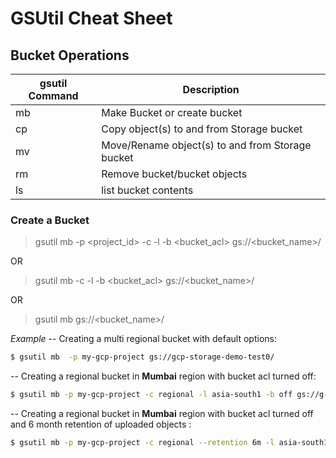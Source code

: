 # GSUtil Cheat Sheet 

## Bucket Operations
| gsutil Command | Description |
| ------ | ------ |
| mb | Make Bucket or create bucket |
| cp | Copy object(s) to and from Storage bucket |
| mv | Move/Rename object(s) to and from Storage bucket |
| rm | Remove bucket/bucket objects|
| ls | list bucket contents |

### Create a Bucket
> gsutil mb -p <project_id> -c <class> -l <localtion> -b <bucket_acl> gs://<bucket_name>/

OR
> gsutil mb -c <class> -l <localtion> -b <bucket_acl> gs://<bucket_name>/

OR
> gsutil mb gs://<bucket_name>/
  

*Example*
-- Creating a multi regional bucket with default options:
```sh
$ gsutil mb  -p my-gcp-project gs://gcp-storage-demo-test0/
```

-- Creating a regional bucket in **Mumbai** region with bucket acl turned off:
```sh
$ gsutil mb -p my-gcp-project -c regional -l asia-south1 -b off gs://g-cloud-storage/
```

-- Creating a regional bucket in **Mumbai** region with bucket acl turned off and 6 month retention of uploaded objects :
```sh
$ gsutil mb -p my-gcp-project -c regional --retention 6m -l asia-south1 -b off gs://g-cloud-storage/
```
